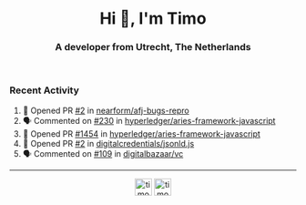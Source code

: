 <h1 align="center">Hi 👋, I'm Timo</h1>
<h3 align="center">A developer from Utrecht, The Netherlands</h3>
<br/>
<!-- https://github.com/rahuldkjain/github-profile-readme-generator --!>

<!--  <p align="left"><img src="https://github-readme-stats.vercel.app/api?username=timoglastra&show_icons=true&count_private=true&" alt="timoglastra" /></p> --!>

<!--
Github language stats
<p align="left"><img src="https://github-readme-stats.vercel.app/api/top-langs/?username=timoglastra&layout=compact" alt="timoglastra" /><p>
-->

<!-- Codestats language stats -->
<!-- <p align="left"><img src="https://codestats-readme.vercel.app/api/top-langs/?username=timoglastra&layout=compact&language_count=12" alt="timoglastra" /><p>    --!>
  
<h3>Recent Activity</h3>

<!--START_SECTION:activity-->
1. 💪 Opened PR [#2](https://github.com/nearform/afj-bugs-repro/pull/2) in [nearform/afj-bugs-repro](https://github.com/nearform/afj-bugs-repro)
2. 🗣 Commented on [#230](https://github.com/hyperledger/aries-framework-javascript/issues/230) in [hyperledger/aries-framework-javascript](https://github.com/hyperledger/aries-framework-javascript)
3. 💪 Opened PR [#1454](https://github.com/hyperledger/aries-framework-javascript/pull/1454) in [hyperledger/aries-framework-javascript](https://github.com/hyperledger/aries-framework-javascript)
4. 💪 Opened PR [#2](https://github.com/digitalcredentials/jsonld.js/pull/2) in [digitalcredentials/jsonld.js](https://github.com/digitalcredentials/jsonld.js)
5. 🗣 Commented on [#109](https://github.com/digitalbazaar/vc/issues/109) in [digitalbazaar/vc](https://github.com/digitalbazaar/vc)
<!--END_SECTION:activity-->

---

<p align="center">
<a href="https://twitter.com/timoglastra" target="blank"><img align="center" src="https://cdn.jsdelivr.net/npm/simple-icons@3.0.1/icons/twitter.svg" alt="timoglastra" height="30" width="30" /></a>
<a href="https://linkedin.com/in/timoglastra" target="blank"><img align="center" src="https://cdn.jsdelivr.net/npm/simple-icons@3.0.1/icons/linkedin.svg" alt="timoglastra" height="30" width="30" /></a>
</p>




